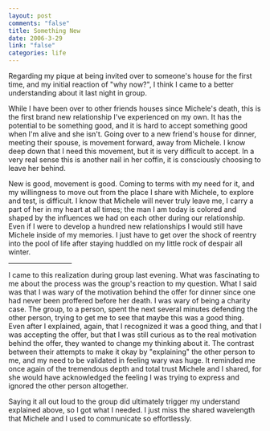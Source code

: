 ```yaml
--- 
layout: post
comments: "false"
title: Something New
date: 2006-3-29
link: "false"
categories: life
---
```

Regarding my pique at being invited over to someone's house for the first time, and my initial reaction of "why now?", I think I came to a better understanding about it last night in group.

While I have been over to other friends houses since Michele's death, this is the first brand new relationship I've experienced on my own. It has the potential to be something good, and it is hard to accept something good when I'm alive and she isn't. Going over to a new friend's house for dinner, meeting their spouse, is movement forward, away from Michele. I know deep down that I need this movement, but it is very difficult to accept. In a very real sense this is another nail in her coffin, it is consciously choosing to leave her behind.

New is good, movement is good. Coming to terms with my need for it, and my willingness to move out from the place I share with Michele, to explore and test, is difficult. I know that Michele will never truly leave me, I carry a part of her in my heart at all times; the man I am today is colored and shaped by the influences we had on each other during our relationship. Even if I were to develop a hundred new relationships I would still have Michele inside of my memories. I just have to get over the shock of reentry into the pool of life after staying huddled on my little rock of despair all winter.

<hr width="25%" />I came to this realization during group last evening. What was fascinating to me about the process was the group's reaction to my question. What I said was that I was wary of the motivation behind the offer for dinner since one had never been proffered before her death. I was wary of being a charity case. The group, to a person, spent the next several minutes defending the other person, trying to get me to see that maybe this was a good thing. Even after I explained, again, that I recognized it was a good thing, and that I was accepting the offer, but that I was still curious as to the real motivation behind the offer, they wanted to change my thinking about it. The contrast between their attempts to make it okay by "explaining" the other person to me, and my need to be validated in feeling wary was huge. It reminded me once again of the tremendous depth and total trust Michele and I shared, for she would have acknowledged the feeling I was trying to express and ignored the other person altogether.

Saying it all out loud to the group did ultimately trigger my understand explained above, so I got what I needed. I just miss the shared wavelength that Michele and I used to communicate so effortlessly.
